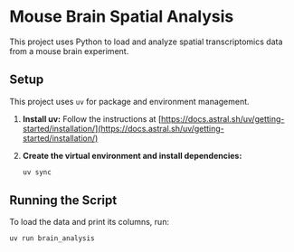 # Mouse Brain Spatial Analysis

This project uses Python to load and analyze spatial transcriptomics data from a mouse brain experiment.

## Setup

This project uses `uv` for package and environment management.

1.  **Install uv:**
    Follow the instructions at [https://docs.astral.sh/uv/getting-started/installation/](https://docs.astral.sh/uv/getting-started/installation/)

2.  **Create the virtual environment and install dependencies:**
    ```sh
    uv sync
    ```

## Running the Script

To load the data and print its columns, run:

```sh
uv run brain_analysis
```